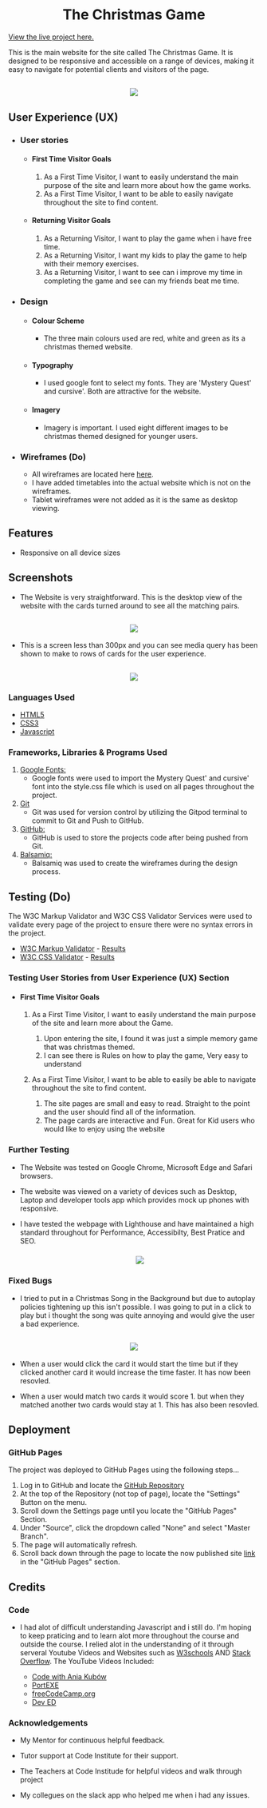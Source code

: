 <h1 align="center"> The Christmas Game</h1>

[View the live project here.]()

This is the main website for the site called The Christmas Game. It is designed to be responsive and accessible on a range of devices, making it easy to navigate for potential clients and visitors of the page.

<h2 align="center"><img src="assets/images/screen-responsive.png"></h2>

## User Experience (UX)

-   ### User stories

    -   #### First Time Visitor Goals

        1. As a First Time Visitor, I want to easily understand the main purpose of the site and learn more about how the game works.
        2. As a First Time Visitor, I want to be able to easily navigate throughout the site to find content.
         

    -   #### Returning Visitor Goals

        1. As a Returning Visitor, I want to play the game when i have free time.
        2. As a Returning Visitor, I want my kids to play the game to help with their memory exercises.
        3. As a Returning Visitor, I want to see can i improve my time in completing the game and see can my friends beat me time.
    

-   ### Design
    -   #### Colour Scheme
        -   The three main colours used are red, white and green as its a christmas themed website.
    -   #### Typography
        -   I used google font to select my fonts. They are 'Mystery Quest' and cursive'. Both are attractive for the website.
    -   #### Imagery
        -   Imagery is important. I used eight different images to be christmas themed designed for younger users. 

*   ### Wireframes (Do)

    -   All wireframes are located here [here](assets/readme/wireframe.pdf).
    -   I have added timetables into the actual website which is not on the wireframes.
    -   Tablet wireframes were not added as it is the same as desktop viewing.


## Features

-   Responsive on all device sizes

## Screenshots 

- The Website is very straightforward. This is the desktop view of the website with the cards turned around to see all the matching pairs.

<h2 align="center"><img src="assets/images/desktop-responsive.png"></h2>

- This is a screen less than 300px and you can see media query has been shown to make to rows of cards for the user experience.

<h2 align="center"><img src="assets/images/mobile-version.png"></h2>

### Languages Used

-   [HTML5](https://en.wikipedia.org/wiki/HTML5)
-   [CSS3](https://en.wikipedia.org/wiki/Cascading_Style_Sheets)
-   [Javascript](https://en.wikipedia.org/wiki/JavaScript)

### Frameworks, Libraries & Programs Used


1. [Google Fonts:](https://fonts.google.com/)
    - Google fonts were used to import the Mystery Quest' and cursive' font into the style.css file which is used on all pages throughout the project.
1. [Git](https://git-scm.com/)
    - Git was used for version control by utilizing the Gitpod terminal to commit to Git and Push to GitHub.
1. [GitHub:](https://github.com/)
    - GitHub is used to store the projects code after being pushed from Git.
1. [Balsamiq:](https://balsamiq.com/)
    - Balsamiq was used to create the wireframes during the design process.

## Testing (Do)

The W3C Markup Validator and W3C CSS Validator Services were used to validate every page of the project to ensure there were no syntax errors in the project.

-   [W3C Markup Validator](https://validator.w3.org/) - [Results](https://validator.w3.org/nu/?doc=https%3A%2F%2F8000-kierandoola-milestone2c-gv1kzjq4odu.ws-eu54.gitpod.io%2F)
-   [W3C CSS Validator](https://jigsaw.w3.org/css-validator/#validate_by_input) - [Results](https://jigsaw.w3.org/css-validator/validator?uri=https%3A%2F%2F8000-kierandoola-milestone2c-gv1kzjq4odu.ws-eu54.gitpod.io%2F&profile=css3svg&usermedium=all&warning=1&vextwarning=&lang=en#css)



### Testing User Stories from User Experience (UX) Section

-   #### First Time Visitor Goals

    1. As a First Time Visitor, I want to easily understand the main purpose of the site and learn more about the Game.

        1. Upon entering the site, I found it was just a simple memory game that was christmas themed.
        2. I can see there is Rules on how to play the game, Very easy to understand
        

    2. As a First Time Visitor, I want to be able to easily be able to navigate throughout the site to find content.

        1. The site pages are small and easy to read. Straight to the point and the user should find all of the information.
        2. The page cards are interactive and Fun. Great for Kid users who would like to enjoy using the website
        


### Further Testing 

-   The Website was tested on Google Chrome, Microsoft Edge and Safari browsers.
-   The website was viewed on a variety of devices such as Desktop, Laptop and developer tools app which provides mock up phones  with responsive.
-   I have tested the webpage with Lighthouse and have maintained a high standard throughout for Performance, Accessibilty,
    Best Pratice and SEO. 

     <h3 align="center"><img src="assets/images/lighthouse-testing.png"></h3>



### Fixed Bugs

-   I tried to put in a Christmas Song in the Background but due to autoplay policies tightening up this isn't possible. I was going to put in a click to play but i thought the song was quite annoying and would give the user a bad experience.
 <h2 align="center"><img src="assets/images/music-error.png"></h2>

-   When a user would click the card it would start the time but if they clicked another card it would increase the time faster. It has now been resovled.

-  When a user would match two cards it would score 1. but when they matched another two cards would stay at 1. This has also been resovled.

## Deployment

### GitHub Pages

The project was deployed to GitHub Pages using the following steps...

1. Log in to GitHub and locate the [GitHub Repository](https://github.com/)
2. At the top of the Repository (not top of page), locate the "Settings" Button on the menu.
3. Scroll down the Settings page until you locate the "GitHub Pages" Section.
4. Under "Source", click the dropdown called "None" and select "Master Branch".
5. The page will automatically refresh.
6. Scroll back down through the page to locate the now published site [link](https://github.com) in the "GitHub Pages" section.


## Credits

### Code
-  I had alot of difficult understanding Javascript and i still do. I'm hoping to keep praticing
    and to learn alot more throughout the course and outside the course. I relied alot in the 
    understanding of it through serveral Youtube Videos and Websites such as [W3schools](https://www.w3schools.com/howto/howto_css_modals.asp) AND [Stack Overflow](https://stackoverflow.com/). The YouTube Videos Included:

    -  [Code with Ania Kubów](https://youtu.be/tjyDOHzKN0w)
    -  [PortEXE](https://youtu.be/3uuQ3g92oPQ)
    -  [freeCodeCamp.org](https://youtu.be/ZniVgo8U7ek)
    -  [Dev ED](https://youtu.be/-tlb4tv4mC4)
    



### Acknowledgements

-   My Mentor for continuous helpful feedback.

-   Tutor support at Code Institute for their support.

-   The Teachers at Code Institude for helpful videos and walk through project

-   My collegues on the slack app who helped me when i had any issues.